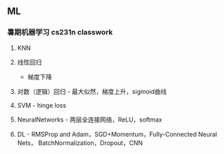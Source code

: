 ## ML
### 暑期机器学习 cs231n classwork

1. KNN
2. 线性回归

    - 梯度下降
3. 对数（逻辑）回归
        - 最大似然，梯度上升，sigmoid曲线
4. SVM
            - hinge loss
5. NeuralNetworks
                - 两层全连接网络，ReLU，softmax
6. DL
                    - RMSProp and Adam，SGD+Momentum，Fully-Connected Neural Nets， BatchNormalization，Dropout，CNN

